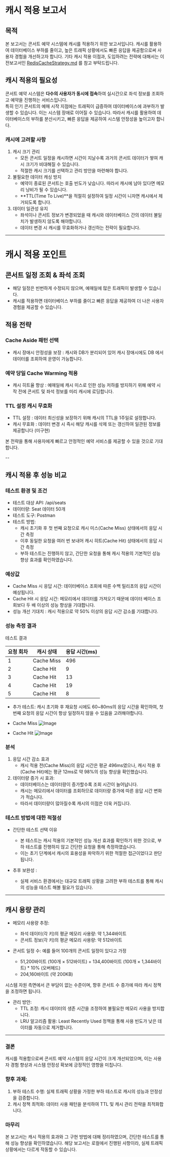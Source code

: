 # 캐시 적용 보고서

## 목적
본 보고서는 콘서트 예약 시스템에 캐시를 적용하기 위한 보고서입니다.
캐시를 활용하여 데이터베이스 부하를 줄이고, 높은 트래픽 상황에서도 빠른 응답을 제공함으로써 사용자 경험을 개선하고자 합니다.
기타 캐시 적용 이점과, 도입하려는 전략에 대해서는 이전보고서인 [RedisCacheStrategy.md](RedisCacheStrategy.md) 를 참고 부탁드립니다. 

## 캐시 적용의 필요성
콘서트 예약 시스템은 **다수의 사용자가 동시에 접속**하여 실시간으로 좌석 정보를 조회하고 예약을 진행하는 서비스입니다. </br>
특히 인기 콘서트의 예매 시작 지점에는 트래픽이 급증하여 데이터베이스에 과부하가 발생할 수 있습니다. 이는 시스템 장애로 이어질 수 있습니다.
따라서 캐시를 활용하여 데이터베이스의 부하를 분산시키고, 빠른 응답을 제공하여 시스템 안정성을 높이고자 합니다.

### 캐시에 고려할 사항
1. 캐시 크기 관리
   - 모든 콘서트 일정을 캐시하면 시간이 지날수록 과거의 콘서트 데이터가 쌓여 캐시 크기가 비대해질 수 있습니다.  
   - 적절한 캐시 크기를 선택하고 관리 방안을 마련해야 합니다.
2. 불필요한 데이터 캐싱 방지
   - 예약이 종료된 콘서트는 호출 빈도가 낮습니다. 따라서 캐시에 남아 있다면 메모리 낭비가 될 수 있습니다.  
   - **TTL(Time To Live)**을 적절히 설정하여 일정 시간이 니자면 캐시에서 제거되도록 합니다.
3. 데이터 일관성 유지
   - 좌석이나 콘서트 정보가 변경되었을 때 캐시와 데이터베이스 간의 데이터 불일치가 발생하지 않도록 해야합니다.
   - 데이터 변경 시 캐시를 무효화하거나 갱신하는 전략이 필요합니다.

---

# 캐시 적용 포인트 

## 콘서트 일정 조회 & 좌석 조회 
- 해당 일정은 빈번하게 수정되지 않으며, 예매일에 많은 트래픽이 발생할 수 있습니다. 
- 캐시를 적용하면 데이터베이스 부하를 줄이고 빠른 응답을 제공하여 더 나은 사용자 경험을 제공할 수 있습니다.

## 적용 전략

### Cache Aside 패턴 선택
- 캐시 장애시 안정성을 보장 : 캐시와 DB가 분리되어 있어 캐시 장애시에도 DB 에서 데이터를 조회하여 운영이 가능합니다.

### 예약 당일 Cache Warming 적용
- 캐시 히트율 향상 : 예매일에 캐시 미스로 인한 성능 저하를 방지하기 위해 예약 시작 전에 콘서트 및 좌석 정보를 미리 캐시에 로딩합니다.

### TTL 설정 캐시 무효화
- TTL 설정 : 데이터 최신성을 보장하기 위해 캐시의 TTL을 1주일로 설정합니다. 
- 캐시 무효화 : 데이터 변경 시 즉시 해당 캐시를 삭제 또는 갱신하여 일관된 정보를 제공합니다 (미구현)

본 전략을 통해 사용자에게 빠르고 안정적인 예약 서비스를 제공할 수 있을 것으로 기대합니다.

--

## 캐시 적용 후 성능 비교

### 테스트 환경 및 조건
- 테스트 대상 API: /api/seats
- 데이터량: Seat 데이터 50개
- 테스트 도구: Postman
- 테스트 방법:
    - 캐시 초기화 후 첫 번째 요청으로 캐시 미스(Cache Miss) 상태에서의 응답 시간 측정
    - 이후 동일한 요청을 여러 번 보내어 캐시 히트(Cache Hit) 상태에서의 응답 시간 측정
    - 부하 테스트는 진행하지 않고, 간단한 요청을 통해 캐시 적용의 기본적인 성능 향상 효과를 확인하였습니다. 


### 예상값
- Cache Miss 시 응답 시간: 데이터베이스 조회에 따른 수백 밀리초의 응답 시간이 예상됩니다.
- Cache Hit 시 응답 시간: 메모리에서 데이터를 가져오기 때문에 데이터 베이스 조회보다 두 배 이상의 성능 향상을 기대합니다. 
- 성능 개선 기대치 : 캐시 적용으로 약 50% 이상의 응답 시간 감소를 기대합니다.

### 성능 측정 결과
테스트 결과

| 요청 회차 | 캐시 상태   | 응답 시간(ms) |
|----------|------------|--------------|
| 1        | Cache Miss | 496          |
| 2        | Cache Hit  | 9            |
| 3        | Cache Hit  | 13           |
| 4        | Cache Hit  | 19           |
| 5        | Cache Hit  | 8            |
- 추가 테스트: 캐시 초기화 후 재요청 시에도 60~80ms의 응답 시간을 확인하여, 첫 번째 요청의 응답 시간이 항상 일정하지 않을 수 있음을 고려해야합니다.

- Cache Miss
  ![Image](https://github.com/user-attachments/assets/c709ab6b-3f3c-447e-bee1-1d69d9c8dd0e)
- Cache Hit
  ![Image](https://github.com/user-attachments/assets/1217f42b-a0ad-4341-959a-b7f145fe5ac6)


### 분석
1. 응답 시간 감소 효과
   - 캐시 적용 전(Cache Miss)의 응답 시간은 평균 496ms였으나, 캐시 적용 후(Cache Hit)에는 평균 12ms로 약 98%의 성능 향상을 확인했습니다.
2. 데이터량 증가 시 효과:
   - 데이터베이스는 데이터량이 증가할수록 조회 시간이 늘어납니다.
   - 캐시는 메모리에서 데이터를 조회하므로 데이터량 증가에 따른 응답 시간 변화가 적습니다. 
   - 따라서 데이터량이 많아질수록 캐시의 이점은 더욱 커집니다.

### 테스트 방법에 대한 적절성
- 간단한 테스트 선택 이유
  - 본 테스트는 캐시 적용의 기본적인 성능 개선 효과를 확인하기 위한 것으로, 부하 테스트를 진행하지 않고 간단한 요청을 통해 측정하였습니다.
  - 이는 초기 단계에서 캐시의 효용성을 파악하기 위한 적절한 접근이었다고 판단됩니다.

- 추후 보완성 :
  - 실제 서비스 환경에서는 대규모 트래픽 상황을 고려한 부하 테스트를 통해 캐시의 성능을 테스트 해볼 필요가 있습니다.


---

## 캐시 용량 관리
- 메모리 사용량 추정:
  - 좌석 데이터(각 키)의 평균 메모리 사용량: 약 1,344바이트
  - 콘서트 정보(각 키)의 평균 메모리 사용량: 약 512바이트

- 콘서트 일정 수: 예를 들어 100개의 콘서트 일정이 있다고 가정
  - 51,200바이트 (100개 × 512바이트) + 134,400바이트 (100개 × 1,344바이트) * 10% (오버헤드)
  - 204,160바이트 (약 200KB)

시스템 자원 측면에서 큰 부담이 없는 수준이며, 향후 콘서트 수 증가에 따라 캐시 정책을 조정하면 됩니다.

- 관리 방안:
    - TTL 조정: 캐시 데이터의 생존 시간을 조정하여 불필요한 메모리 사용을 방지합니다.
    - LRU 알고리즘 활용: Least Recently Used 정책을 통해 사용 빈도가 낮은 데이터를 자동으로 제거합니다.

---

### 결론
캐시를 적용함으로써 콘서트 예약 시스템의 응답 시간이 크게 개선되었으며, 
이는 사용자 경험 향상과 시스템 안정성 확보에 긍정적인 영향을 미칩니다. </br>

### 향후 과제:

1. 부하 테스트 수행: 실제 트래픽 상황을 가정한 부하 테스트로 캐시의 성능과 안정성을 검증합니다.
2. 캐시 정책 최적화: 데이터 사용 패턴을 분석하여 TTL 및 캐시 관리 전략을 최적화합니다.

### 마무리
본 보고서는 캐시 적용의 효과와 그 구현 방법에 대해 정리하였으며, 간단한 테스트를 통해 성능 향상을 확인하였습니다. 
해당 보고서는 로컬에서 진행된 사항이라, 실제 트래픽 상황에서는 다르게 작동할 수 있습니다. 
